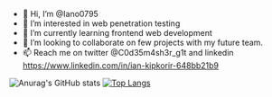 - 👋 Hi, I’m @Iano0795
- 👀 I’m interested in web penetration testing
- 🌱 I’m currently learning frontend web development
- 💞️ I’m looking to collaborate on few projects with my future team.
- 📫 Reach me on twitter @C0d35m4sh3r_g1t and linkedin https://www.linkedin.com/in/ian-kipkorir-648bb21b9


<!---
Iano0795/Iano0795 is a ✨ special ✨ repository because its `README.md` (this file) appears on your GitHub profile.
You can click the Preview link to take a look at your changes.
--->
![Anurag's GitHub stats](https://github-readme-stats.vercel.app/api?username=Iano0795&show_icons=true&theme=synthwave)
[![Top Langs](https://github-readme-stats.vercel.app/api/top-langs/?username=Iano0795&layout=compact)](https://github.com/anuraghazra/github-readme-stats)
